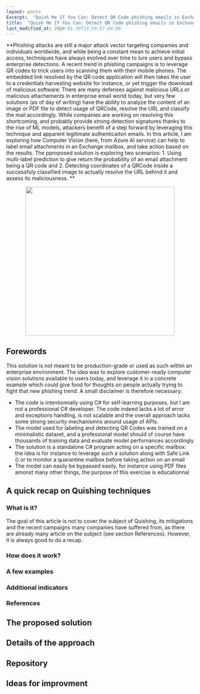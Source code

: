 ```yaml
---
layout: posts
Excerpt:  "Quish Me If You Can: Detect QR Code phishing emails in Exchange using computer vision"
title:  "Quish Me If You Can: Detect QR Code phishing emails in Exchange using computer vision"
last_modified_at: 20@#-01-30T13:59:57-04:00
---
```


**Phishing attacks are still a major attack vector targeting companies and individuals worldwide, and while being a constant mean to achieve initial access, techniques have always evolved over time to lure users and bypass enterprise detections. 
A recent trend in phishing campaigns is to leverage QR codes to trick users into scanning them with their mobile phones. The embedded link resolved by the QR code application will then takes the user to a credentials harvesting website for instance, or yet trigger the download of malicious software. 
There are many defenses against malicious URLs or malicious attachements in enterprise email world today, but very few solutions (as of day of writing) have the ability to analyze the content of an image or PDF file to detect usage of QRCode, resolve the URL and classify the mail accordingly.
While companies are working on resolving this shortcoming, and probably provide strong detection signatures thanks to the rise of ML models, attackers benefit of a step forward by leveraging this technique and apparent legitimate authenticaiton emails. 
In this article, I am exploring how Computer Vision (here, from Azure AI service) can help to label email attachments in an Exchange mailbox, and take action based on the results. 
The pproposed solution is exploring two scenarios: 1. Using multi-label prediction to give return the probability of an email attachment being a QR code and 2. Detecting coordinates of a QRCode inside a successfuly classified image to actually resolve the URL behind it and assess its maliciousness.
**

<div style="text-align:center">
<img src="https://i.pinimg.com/736x/2c/ef/ed/2cefed8eff6c9389d9322c1e1d6ebebc--marvel.jpg" width="400px" />
</div>

## Forewords

This solution is not meant to be production-grade or used as such within an enterprise environment. The idea was to explore customer-ready computer vision solutions available to users today, and leverage it in a concrete example which could give food for thoughts on people actually trying to fight that new phishing trend. 
A small disclaimer is therefore necessary:
- The code is intentionnally using C# for self-learning purposes, but I am not a professional C# developer. The code indeed lacks a lot of error and exceptions handling, is not scalable and the overall approach lacks some strong security mechanismns around usage of APIs.
- The model used for labeling and detecting QR Codes was trained on a minimalistic dataset, and a professional model should of course have thousands of training data and evaluate model perfornances accordingly
- The solution is a standalone C# program acting on a specific mailbox: the idea is for instance to leverage such a solution along with Safe Link () or to monitor a quarantine mailbox before taking action on an email
- The model can easily be bypassed easily, for instance using PDF files amonst many other things, the purpose of this exercise is educationnal

## A quick recap on Quishing techniques

### What is it?

The goal of this article is not to cover the subject of Quishing, its mitigations and the recent campaigns many companies have suffered from, as there are already many article on the subject (see section References). However, it is always good to do a recap. 

### How does it work?
### A few examples
### Additional indicators 
### References

## The proposed solution

## Details of the approach 

## Repository 

## Ideas for improvment 
